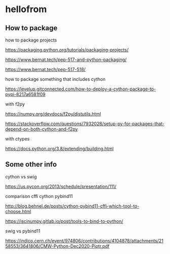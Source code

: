 # hellofrom

## How to package

how to package projects

https://packaging.python.org/tutorials/packaging-projects/

https://www.bernat.tech/pep-517-and-python-packaging/

https://www.bernat.tech/pep-517-518/

how to package something that includes cython

https://levelup.gitconnected.com/how-to-deploy-a-cython-package-to-pypi-8217a6581f09

with f2py

https://numpy.org/devdocs/f2py/distutils.html

https://stackoverflow.com/questions/7932028/setup-py-for-packages-that-depend-on-both-cython-and-f2py

with ctypes

https://docs.python.org/3.8/extending/building.html


## Some other info

cython vs swig

https://us.pycon.org/2013/schedule/presentation/111/

comparison cffi cython pybind11

http://blog.behnel.de/posts/cython-pybind11-cffi-which-tool-to-choose.html

https://iscinumpy.gitlab.io/post/tools-to-bind-to-python/

swig vs pybind11

https://indico.cern.ch/event/974806/contributions/4104878/attachments/2158553/3641806/CMW-Python-Dec2020-Piotr.pdf





